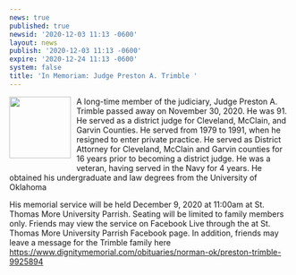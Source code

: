 ```yaml
---
news: true
published: true
newsid: '2020-12-03 11:13 -0600'
layout: news
publish: '2020-12-03 11:13 -0600'
expire: '2020-12-24 11:13 -0600'
system: false
title: 'In Memoriam: Judge Preston A. Trimble '
---
```

<img style="width: 110px; float: left; margin: 0 10px 10px 0;" src="https://dux7id0k7hacn.cloudfront.net/as/assets-mem-com/cmi/4/9/8/5/9925894/20201203_110230924_0_orig.jpg/-/preston-trimble-norman-ok-obituary.jpg?maxheight=650" />A long-time member of the judiciary, Judge Preston A. Trimble passed away on November 30, 2020.  He was 91.  He served as a district judge for Cleveland, McClain, and Garvin Counties.  He served from 1979 to 1991, when he resigned to enter private practice.  He served as District Attorney for Cleveland, McClain and Garvin counties for 16 years prior to becoming a district judge.  He was a veteran, having served in the Navy for 4 years.  He obtained his undergraduate and law degrees from the University of Oklahoma

His memorial service will be held December 9, 2020 at 11:00am at St. Thomas More University Parrish. Seating will be limited to family members only. Friends may view the service on Facebook Live through the at St. Thomas More University Parrish Facebook page.   In addition, friends may leave a message for the Trimble family here https://www.dignitymemorial.com/obituaries/norman-ok/preston-trimble-9925894

